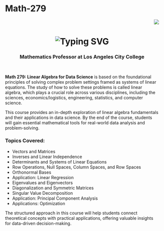 # Math-279
<div align="right">
    <img src="https://visitor-badge.laobi.icu/badge?page_id=pineda0021.pineda0021&reset=true" />
</div>

<h1 align="center">
    <img src="https://readme-typing-svg.herokuapp.com/?font=Righteous&size=30&center=true&vCenter=true&width=500&height=70&duration=4000&lines=Welcome+to+Math+279;Linear+Algebra+for+Data+Science" alt="Typing SVG" />
</h1>

<h3 align="center">Mathematics Professor at Los Angeles City College</h3>
<br/>

<p>
    <strong>Math 279: Linear Algebra for Data Science</strong> is based on the foundational principles of solving complex problem settings framed as systems of linear equations. The study of how to solve these problems is called linear algebra, which plays a crucial role across various disciplines, including the sciences, economics/logistics, engineering, statistics, and computer science.
</p>

<p>
    This course provides an in-depth exploration of linear algebra fundamentals and their applications in data science. By the end of the course, students will gain essential mathematical tools for real-world data analysis and problem-solving.
</p>

<h3>Topics Covered:</h3>
<ul>
    <li>Vectors and Matrices</li>
    <li>Inverses and Linear Independence</li>
    <li>Determinants and Systems of Linear Equations</li>
    <li>Row Operations, Null Spaces, Column Spaces, and Row Spaces</li>
    <li>Orthonormal Bases</li>
    <li>Application: Linear Regression</li>
    <li>Eigenvalues and Eigenvectors</li>
    <li>Diagonalization and Symmetric Matrices</li>
    <li>Singular Value Decomposition</li>
    <li>Application: Principal Component Analysis</li>
    <li>Applications: Optimization</li>
</ul>

<p>
    The structured approach in this course will help students connect theoretical concepts with practical applications, offering valuable insights for data-driven decision-making.
</p>
